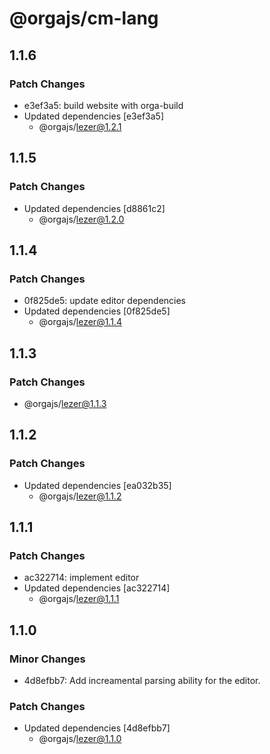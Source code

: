 # @orgajs/cm-lang

## 1.1.6

### Patch Changes

- e3ef3a5: build website with orga-build
- Updated dependencies [e3ef3a5]
  - @orgajs/lezer@1.2.1

## 1.1.5

### Patch Changes

- Updated dependencies [d8861c2]
  - @orgajs/lezer@1.2.0

## 1.1.4

### Patch Changes

- 0f825de5: update editor dependencies
- Updated dependencies [0f825de5]
  - @orgajs/lezer@1.1.4

## 1.1.3

### Patch Changes

- @orgajs/lezer@1.1.3

## 1.1.2

### Patch Changes

- Updated dependencies [ea032b35]
  - @orgajs/lezer@1.1.2

## 1.1.1

### Patch Changes

- ac322714: implement editor
- Updated dependencies [ac322714]
  - @orgajs/lezer@1.1.1

## 1.1.0

### Minor Changes

- 4d8efbb7: Add increamental parsing ability for the editor.

### Patch Changes

- Updated dependencies [4d8efbb7]
  - @orgajs/lezer@1.1.0
